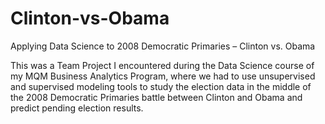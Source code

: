 # Clinton-vs-Obama
Applying Data Science to 2008 Democratic Primaries – Clinton vs. Obama

This was a Team Project I encountered during the Data Science course of my MQM Business Analytics Program, where we had to use unsupervised and supervised modeling tools to study the election data in the middle of the 2008 Democratic Primaries battle between Clinton and Obama and predict pending election results.
